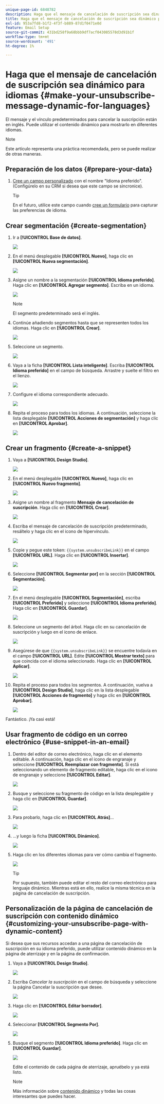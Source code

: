 ```yaml
---
unique-page-id: 6848782
description: Haga que el mensaje de cancelación de suscripción sea dinámico para idiomas - Documentos de Marketo - Documentación del producto
title: Haga que el mensaje de cancelación de suscripción sea dinámico para idiomas
exl-id: 953a7fd8-b1f2-4f3f-b889-87d1f0471e0d
feature: Email Setup
source-git-commit: 431bd258f9a68bbb9df7acf043085578d3d91b1f
workflow-type: tm+mt
source-wordcount: '491'
ht-degree: 1%

---
```


# Haga que el mensaje de cancelación de suscripción sea dinámico para idiomas {#make-your-unsubscribe-message-dynamic-for-languages}

El mensaje y el vínculo predeterminados para cancelar la suscripción están en inglés. Puede utilizar el contenido dinámico para mostrarlo en diferentes idiomas.

>[!NOTE]
>
>Este artículo representa una práctica recomendada, pero se puede realizar de otras maneras.

## Preparación de los datos {#prepare-your-data}

1. [Cree un campo personalizado](/help/marketo/product-docs/administration/field-management/create-a-custom-field-in-marketo.md) con el nombre &quot;Idioma preferido&quot;. (Configúrelo en su CRM si desea que este campo se sincronice).

   >[!TIP]
   >
   >En el futuro, utilice este campo cuando [cree un formulario](/help/marketo/product-docs/demand-generation/forms/creating-a-form/create-a-form.md) para capturar las preferencias de idioma.

## Crear segmentación {#create-segmentation}

1. Ir a **[!UICONTROL Base de datos]**.

   ![](assets/make-your-unsubscribe-message-dynamic-for-languages-1.png)

1. En el menú desplegable **[!UICONTROL Nuevo]**, haga clic en **[!UICONTROL Nueva segmentación]**.

   ![](assets/make-your-unsubscribe-message-dynamic-for-languages-2.png)

1. Asigne un nombre a la segmentación **[!UICONTROL Idioma preferido]**. Haga clic en **[!UICONTROL Agregar segmento]**. Escriba en un idioma.

   ![](assets/make-your-unsubscribe-message-dynamic-for-languages-3.png)

   >[!NOTE]
   >
   >El segmento predeterminado será el inglés.

1. Continúe añadiendo segmentos hasta que se representen todos los idiomas. Haga clic en **[!UICONTROL Crear]**.

   ![](assets/make-your-unsubscribe-message-dynamic-for-languages-4.png)

1. Seleccione un segmento.

   ![](assets/make-your-unsubscribe-message-dynamic-for-languages-5.png)

1. Vaya a la ficha **[!UICONTROL Lista inteligente]**. Escriba **[!UICONTROL Idioma preferido]** en el campo de búsqueda. Arrastre y suelte el filtro en el lienzo.

   ![](assets/make-your-unsubscribe-message-dynamic-for-languages-6.png)

1. Configure el idioma correspondiente adecuado.

   ![](assets/make-your-unsubscribe-message-dynamic-for-languages-7.png)

1. Repita el proceso para todos los idiomas. A continuación, seleccione la lista desplegable **[!UICONTROL Acciones de segmentación]** y haga clic en **[!UICONTROL Aprobar]**.

   ![](assets/make-your-unsubscribe-message-dynamic-for-languages-8.png)

## Crear un fragmento {#create-a-snippet}

1. Vaya a **[!UICONTROL Design Studio]**.

   ![](assets/make-your-unsubscribe-message-dynamic-for-languages-9.png)

1. En el menú desplegable **[!UICONTROL Nuevo]**, haga clic en **[!UICONTROL Nuevo fragmento]**.

   ![](assets/make-your-unsubscribe-message-dynamic-for-languages-10.png)

1. Asigne un nombre al fragmento **Mensaje de cancelación de suscripción**. Haga clic en **[!UICONTROL Crear]**.

   ![](assets/make-your-unsubscribe-message-dynamic-for-languages-11.png)

1. Escriba el mensaje de cancelación de suscripción predeterminado, resáltelo y haga clic en el icono de hipervínculo.

   ![](assets/make-your-unsubscribe-message-dynamic-for-languages-12.png)

1. Copie y pegue este token: `{{system.unsubscribeLink}}` en el campo **[!UICONTROL URL]**. Haga clic en **[!UICONTROL Insertar]**.

   ![](assets/make-your-unsubscribe-message-dynamic-for-languages-13.png)

1. Seleccione **[!UICONTROL Segmentar por]** en la sección **[!UICONTROL Segmentación]**.

   ![](assets/make-your-unsubscribe-message-dynamic-for-languages-14.png)

1. En el menú desplegable **[!UICONTROL Segmentación]**, escriba **[!UICONTROL Preferido]** y seleccione **[!UICONTROL Idioma preferido]**. Haga clic en **[!UICONTROL Guardar]**.

   ![](assets/make-your-unsubscribe-message-dynamic-for-languages-15.png)

1. Seleccione un segmento del árbol. Haga clic en su cancelación de suscripción y luego en el icono de enlace.

   ![](assets/make-your-unsubscribe-message-dynamic-for-languages-16.png)

1. Asegúrese de que `{{system.unsubscribeLink}}` se encuentre todavía en el campo **[!UICONTROL URL]**. Edite **[!UICONTROL Mostrar texto]** para que coincida con el idioma seleccionado. Haga clic en **[!UICONTROL Aplicar]**.

   ![](assets/make-your-unsubscribe-message-dynamic-for-languages-17.png)

1. Repita el proceso para todos los segmentos. A continuación, vuelva a **[!UICONTROL Design Studio]**, haga clic en la lista desplegable **[!UICONTROL Acciones de fragmento]** y haga clic en **[!UICONTROL Aprobar]**.

   ![](assets/make-your-unsubscribe-message-dynamic-for-languages-18.png)

Fantástico. ¡Ya casi está!

## Usar fragmento de código en un correo electrónico {#use-snippet-in-an-email}

1. Dentro del editor de correo electrónico, haga clic en el elemento editable. A continuación, haga clic en el icono de engranaje y seleccione **[!UICONTROL Reemplazar con fragmento]**. Si está seleccionando un elemento de fragmento editable, haga clic en el icono de engranaje y seleccione **[!UICONTROL Editar]**.

   ![](assets/make-your-unsubscribe-message-dynamic-for-languages-19.png)

1. Busque y seleccione su fragmento de código en la lista desplegable y haga clic en **[!UICONTROL Guardar]**.

   ![](assets/make-your-unsubscribe-message-dynamic-for-languages-20.png)

1. Para probarlo, haga clic en **[!UICONTROL Atrás]**...

   ![](assets/make-your-unsubscribe-message-dynamic-for-languages-21.png)

1. ...y luego la ficha **[!UICONTROL Dinámico]**.

   ![](assets/make-your-unsubscribe-message-dynamic-for-languages-22.png)

1. Haga clic en los diferentes idiomas para ver cómo cambia el fragmento.

   ![](assets/make-your-unsubscribe-message-dynamic-for-languages-23.png)

   >[!TIP]
   >
   >Por supuesto, también puede editar el resto del correo electrónico para lenguaje dinámico. Mientras está en ello, realice la misma técnica en la página de cancelación de suscripción.

## Personalización de la página de cancelación de suscripción con contenido dinámico {#customizing-your-unsubscribe-page-with-dynamic-content}

Si desea que sus recursos accedan a una página de cancelación de suscripción en su idioma preferido, puede utilizar contenido dinámico en la página de aterrizaje y en la página de confirmación.

1. Vaya a **[!UICONTROL Design Studio]**.

   ![](assets/make-your-unsubscribe-message-dynamic-for-languages-24.png)

1. Escriba _Cancelar la suscripción_ en el campo de búsqueda y seleccione la página Cancelar la suscripción que desee.

   ![](assets/make-your-unsubscribe-message-dynamic-for-languages-25.png)

1. Haga clic en **[!UICONTROL Editar borrador]**.

   ![](assets/make-your-unsubscribe-message-dynamic-for-languages-26.png)

1. Seleccionar **[!UICONTROL Segmento Por]**.

   ![](assets/make-your-unsubscribe-message-dynamic-for-languages-27.png)

1. Busque el segmento **[!UICONTROL Idioma preferido]**. Haga clic en **[!UICONTROL Guardar]**.

   ![](assets/make-your-unsubscribe-message-dynamic-for-languages-28.png)

   Edite el contenido de cada página de aterrizaje, apruébelo y ya está listo.

   >[!NOTE]
   >
   >Más información sobre [contenido dinámico](/help/marketo/product-docs/personalization/segmentation-and-snippets/segmentation/understanding-dynamic-content.md) y todas las cosas interesantes que puedes hacer.
